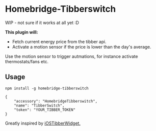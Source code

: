 # Homebridge-Tibberswitch

WIP - not sure if it works at all yet :D 

**This plugin will:**
* Fetch current energy price from the tibber api.
* Activate a motion sensor if the price is lower than the day's average. 

Use the motion sensor to trigger autmations, for instance activate thermostats/fans etc.


## Usage

`npm install -g homebridge-tibberswitch`   


	{  
		"accessory": "HomebridgeTibberswitch",
		"name": "TibberSwitch",    
		"token": "YOUR_TIBBER_TOKEN"  
	}  


Greatly inspired by [iOSTibberWidget.](https://github.com/svenove/iOSTibberWidget)